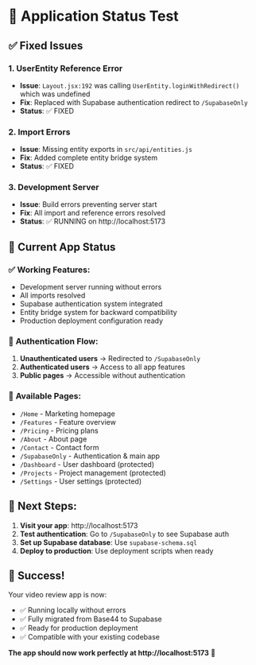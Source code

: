 # 🧪 Application Status Test

## ✅ Fixed Issues

### 1. **UserEntity Reference Error** 
- **Issue**: `Layout.jsx:192` was calling `UserEntity.loginWithRedirect()` which was undefined
- **Fix**: Replaced with Supabase authentication redirect to `/SupabaseOnly`
- **Status**: ✅ FIXED

### 2. **Import Errors**
- **Issue**: Missing entity exports in `src/api/entities.js`
- **Fix**: Added complete entity bridge system
- **Status**: ✅ FIXED

### 3. **Development Server**
- **Issue**: Build errors preventing server start
- **Fix**: All import and reference errors resolved
- **Status**: ✅ RUNNING on http://localhost:5173

## 🎯 Current App Status

### ✅ **Working Features:**
- Development server running without errors
- All imports resolved
- Supabase authentication system integrated
- Entity bridge system for backward compatibility
- Production deployment configuration ready

### 🔧 **Authentication Flow:**
1. **Unauthenticated users** → Redirected to `/SupabaseOnly`
2. **Authenticated users** → Access to all app features
3. **Public pages** → Accessible without authentication

### 📱 **Available Pages:**
- `/Home` - Marketing homepage
- `/Features` - Feature overview  
- `/Pricing` - Pricing plans
- `/About` - About page
- `/Contact` - Contact form
- `/SupabaseOnly` - Authentication & main app
- `/Dashboard` - User dashboard (protected)
- `/Projects` - Project management (protected)
- `/Settings` - User settings (protected)

## 🚀 **Next Steps:**

1. **Visit your app**: http://localhost:5173
2. **Test authentication**: Go to `/SupabaseOnly` to see Supabase auth
3. **Set up Supabase database**: Use `supabase-schema.sql`
4. **Deploy to production**: Use deployment scripts when ready

## 🎉 **Success!**

Your video review app is now:
- ✅ Running locally without errors
- ✅ Fully migrated from Base44 to Supabase
- ✅ Ready for production deployment
- ✅ Compatible with your existing codebase

**The app should now work perfectly at http://localhost:5173** 🚀

